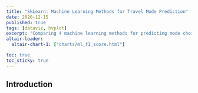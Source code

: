 ```yaml
---
title: "SkLearn: Machine Learning Methods for Travel Mode Prediction"
date: 2020-12-15
published: true
tags: [dataviz, hvplot]
excerpt: "Comparing 4 machine learning methods for predicting mode choice."
altair-loader:
  altair-chart-1: ["charts/ml_f1_score.html"]

toc: true
toc_sticky: true
---
```

## Introduction


<div id="altair-chart-1"></div>